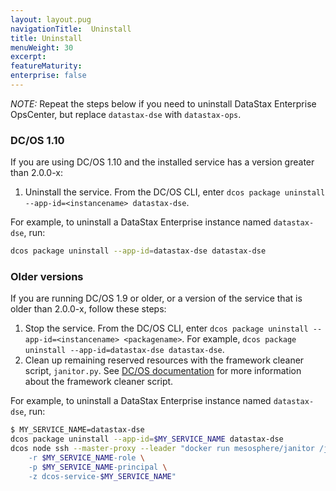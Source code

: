 ```yaml
---
layout: layout.pug
navigationTitle:  Uninstall
title: Uninstall
menuWeight: 30
excerpt:
featureMaturity:
enterprise: false
---
```


<!-- This source repo for this topic is https://github.com/mesosphere/dse-private -->


<!-- THIS CONTENT DUPLICATES THE DC/OS OPERATION GUIDE -->

*NOTE:* Repeat the steps below if you need to uninstall DataStax Enterprise OpsCenter, but replace `datastax-dse` with `datastax-ops`.

### DC/OS 1.10

If you are using DC/OS 1.10 and the installed service has a version greater than 2.0.0-x:

1. Uninstall the service. From the DC/OS CLI, enter `dcos package uninstall --app-id=<instancename> datastax-dse`.

For example, to uninstall a DataStax Enterprise instance named `datastax-dse`, run:

```bash
dcos package uninstall --app-id=datastax-dse datastax-dse
```

### Older versions

If you are running DC/OS 1.9 or older, or a version of the service that is older than 2.0.0-x, follow these steps:

1. Stop the service. From the DC/OS CLI, enter `dcos package uninstall --app-id=<instancename> <packagename>`.
   For example, `dcos package uninstall --app-id=datastax-dse datastax-dse`.
1. Clean up remaining reserved resources with the framework cleaner script, `janitor.py`. See [DC/OS documentation](/1.9/deploying-services/uninstall/#framework-cleaner) for more information about the framework cleaner script.

For example, to uninstall a DataStax Enterprise instance named `datastax-dse`, run:

```bash
$ MY_SERVICE_NAME=datastax-dse
dcos package uninstall --app-id=$MY_SERVICE_NAME datastax-dse
dcos node ssh --master-proxy --leader "docker run mesosphere/janitor /janitor.py \
    -r $MY_SERVICE_NAME-role \
    -p $MY_SERVICE_NAME-principal \
    -z dcos-service-$MY_SERVICE_NAME"
```

<!-- END DUPLICATE BLOCK -->

